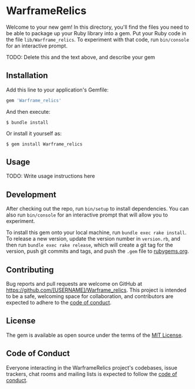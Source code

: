 # WarframeRelics

Welcome to your new gem! In this directory, you'll find the files you need to be able to package up your Ruby library into a gem. Put your Ruby code in the file `lib/Warframe_relics`. To experiment with that code, run `bin/console` for an interactive prompt.

TODO: Delete this and the text above, and describe your gem

## Installation

Add this line to your application's Gemfile:

```ruby
gem 'Warframe_relics'
```

And then execute:

    $ bundle install

Or install it yourself as:

    $ gem install Warframe_relics

## Usage

TODO: Write usage instructions here

## Development

After checking out the repo, run `bin/setup` to install dependencies. You can also run `bin/console` for an interactive prompt that will allow you to experiment.

To install this gem onto your local machine, run `bundle exec rake install`. To release a new version, update the version number in `version.rb`, and then run `bundle exec rake release`, which will create a git tag for the version, push git commits and tags, and push the `.gem` file to [rubygems.org](https://rubygems.org).

## Contributing

Bug reports and pull requests are welcome on GitHub at https://github.com/[USERNAME]/Warframe_relics. This project is intended to be a safe, welcoming space for collaboration, and contributors are expected to adhere to the [code of conduct](https://github.com/[USERNAME]/Warframe_relics/blob/master/CODE_OF_CONDUCT.md).


## License

The gem is available as open source under the terms of the [MIT License](https://opensource.org/licenses/MIT).

## Code of Conduct

Everyone interacting in the WarframeRelics project's codebases, issue trackers, chat rooms and mailing lists is expected to follow the [code of conduct](https://github.com/[USERNAME]/Warframe_relics/blob/master/CODE_OF_CONDUCT.md).
